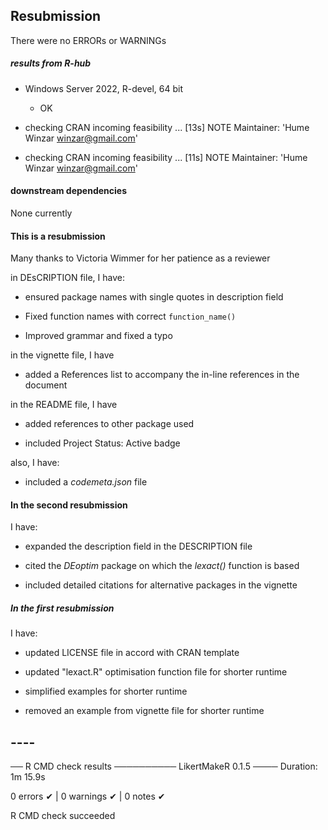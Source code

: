
## Resubmission

There were no ERRORs or WARNINGs

##### results from R-hub

* Windows Server 2022, R-devel, 64 bit

   - OK

* checking CRAN incoming feasibility ... [13s] NOTE
Maintainer: 'Hume Winzar <winzar@gmail.com>'
   
* checking CRAN incoming feasibility ... [11s] NOTE
Maintainer: 'Hume Winzar <winzar@gmail.com>'


#### downstream dependencies

None currently



#### This is a resubmission

Many thanks to Victoria Wimmer for her patience as a reviewer


in DEsCRIPTION file, I have:

* ensured package names with single quotes in description field

* Fixed function names with correct `function_name()` 

* Improved grammar and fixed a typo


in the vignette file, I have

* added a References list to accompany the in-line references in the document


in the README file, I have

* added references to other package used

* included Project Status: Active badge


also, I have:

* included a _codemeta.json_ file



#### In the second resubmission

I have:

* expanded the description field in the DESCRIPTION file

* cited the _DEoptim_ package on which the _lexact()_ function is based

* included detailed citations for alternative packages in the vignette


##### In the first resubmission

I have:

* updated LICENSE file in accord with CRAN template

* updated "lexact.R" optimisation function file for shorter runtime

* simplified examples for shorter runtime

* removed an example from vignette file for shorter runtime  

## ----
    
── R CMD check results ────────── LikertMakeR 0.1.5 ────
Duration: 1m 15.9s

0 errors ✔ | 0 warnings ✔ | 0 notes ✔

R CMD check succeeded
